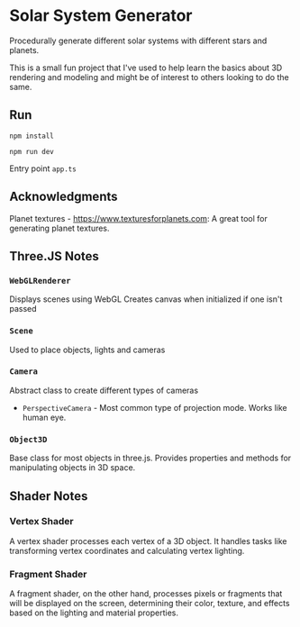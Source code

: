 # Solar System Generator

Procedurally generate different solar systems with different stars and planets.

This is a small fun project that I've used to help learn the basics about 3D rendering and modeling and might be of interest to others looking to do the same.

## Run

```npm install```

```npm run dev```

Entry point `app.ts`

## Acknowledgments
Planet textures - https://www.texturesforplanets.com: A great tool for generating planet textures.

## Three.JS Notes

### `WebGLRenderer`
Displays scenes using WebGL
Creates canvas when initialized if one isn't passed

### `Scene`
Used to place objects, lights and cameras

### `Camera`
Abstract class to create different types of cameras

- `PerspectiveCamera` - Most common type of projection mode. Works like human eye.

### `Object3D`
Base class for most objects in three.js. Provides properties and methods for manipulating objects in 3D space.


## Shader Notes

### Vertex Shader
A vertex shader processes each vertex of a 3D object. It handles tasks like transforming vertex coordinates and calculating vertex lighting.

### Fragment Shader
A fragment shader, on the other hand, processes pixels or fragments that will be displayed on the screen, determining their color, texture, and effects based on the lighting and material properties.
